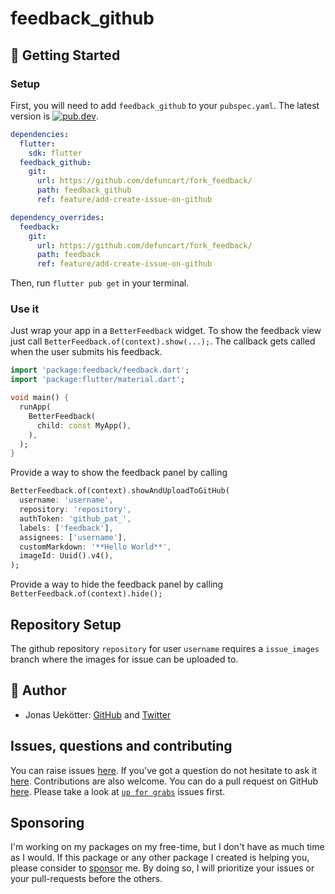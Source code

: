 # feedback_github

## 🚀 Getting Started

### Setup

First, you will need to add `feedback_github` to your `pubspec.yaml`.
The latest version is <a href="https://pub.dev/packages/feedback_github"><img src="https://img.shields.io/pub/v/feedback_github.svg" alt="pub.dev"></a>.

```yaml
dependencies:
  flutter:
    sdk: flutter
  feedback_github:
    git: 
      url: https://github.com/defuncart/fork_feedback/
      path: feedback_github
      ref: feature/add-create-issue-on-github

dependency_overrides:
  feedback:
    git: 
      url: https://github.com/defuncart/fork_feedback/
      path: feedback
      ref: feature/add-create-issue-on-github
```

Then, run `flutter pub get` in your terminal.

### Use it

Just wrap your app in a `BetterFeedback` widget.
To show the feedback view just call `BetterFeedback.of(context).show(...);`.
The callback gets called when the user submits his feedback. 

```dart
import 'package:feedback/feedback.dart';
import 'package:flutter/material.dart';

void main() {
  runApp(
    BetterFeedback(
      child: const MyApp(),
    ),
  );
}
```

Provide a way to show the feedback panel by calling 
```dart
BetterFeedback.of(context).showAndUploadToGitHub(
  username: 'username',
  repository: 'repository',
  authToken: 'github_pat_',
  labels: ['feedback'],
  assignees: ['username'],
  customMarkdown: '**Hello World**',
  imageId: Uuid().v4(),
);
```
Provide a way to hide the feedback panel by calling  `BetterFeedback.of(context).hide();` 


## Repository Setup

The github repository `repository` for user `username` requires a `issue_images` branch where the images for issue can be uploaded to.

## 📣  Author

- Jonas Uekötter: [GitHub](https://github.com/ueman) and [Twitter](https://twitter.com/ue_man)

## Issues, questions and contributing

You can raise issues [here](https://github.com/ueman/feedback/issues).
If you've got a question do not hesitate to ask it [here](https://github.com/ueman/feedback/discussions).
Contributions are also welcome. You can do a pull request on GitHub [here](https://github.com/ueman/feedback/pulls). Please take a look at [`up for grabs`](https://github.com/ueman/feedback/issues?q=is%3Aopen+is%3Aissue+label%3Aup-for-grabs) issues first.

## Sponsoring

I'm working on my packages on my free-time, but I don't have as much time as I would. If this package or any other package I created is helping you, please consider to [sponsor](https://github.com/ueman#sponsor-me) me. By doing so, I will prioritize your issues or your pull-requests before the others.
